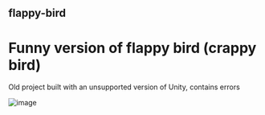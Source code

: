 ## flappy-bird
# Funny version of flappy bird (crappy bird)
Old project built with an unsupported version of Unity, contains errors



![image](https://github.com/user-attachments/assets/4a40c38b-c2cb-433c-8e9e-5831a4a110c9)

